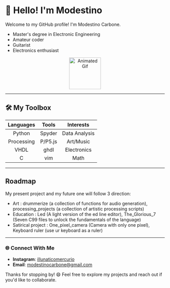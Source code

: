 # 👋 Hello! I'm Modestino

Welcome to my GitHub profile! I'm Modestino Carbone.
- Master's degree in Electronic Engineering
- Amateur coder
- Guitarist
- Electronics enthusiast

<p align="center">
  <img src="https://media3.giphy.com/media/v1.Y2lkPTc5MGI3NjExM2xmc3FlcHJ2eHZwNWdwZjNlZGU5anN2Zm9mcG8zNmlxOWJ1b3JrZiZlcD12MV9pbnRlcm5hbF9naWZfYnlfaWQmY3Q/l2QE3oVEP88zGMTPa/giphy.gif"
       width="100"
       alt="Animated Gif"/>
</p>

---

## 🛠️ My Toolbox

| **Languages** |  **Tools** | **Interests**| 
|:------:|:------:|:------:|
| Python | Spyder | Data Analysis |
| Processing | P/P5.js | Art/Music |
| VHDL | ghdl | Electronics |
| C | vim | Math |

---

## Roadmap

My present project and my future one will follow 3 direction:
- Art : drummerize (a collection of functions for audio generation), processing_projects (a collection of artistic processing scripts)
- Education : Led (A light version of the ed line editor), The_Glorious_7 (Seven C99 files to unlock the fundamentals of the language)
- Satirical project : One_pixel_camera (Camera with only one pixel), Keyboard ruler (use ur keyboard as a ruler)


---

### 🌐 Connect With Me

- **Instagram**: [illunaticomercurio](https://www.instagram.com/illunaticomercurio/)
- **Email**: [modestinocarbone@gmail.com](mailto:modestinocarbone@gmail.com)

Thanks for stopping by! 😄 Feel free to explore my projects and reach out if you'd like to collaborate.
